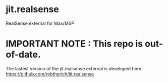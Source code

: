 # jit.realsense
RealSense external for Max/MSP

# IMPORTANT NOTE : This repo is out-of-date.

The lastest version of the jit.realsense external is developed here: 
https://github.com/robtherich/jit.realsense
